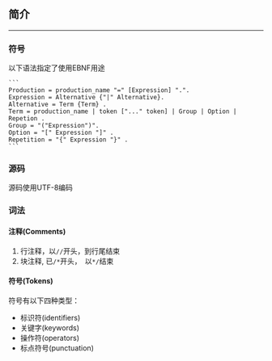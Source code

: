 

## 简介
----

### 符号
以下语法指定了使用EBNF用途

    ```
    Production = production_name "=" [Expression] ".".
    Expression = Alternative {"|" Alternative}.
    Alternative = Term {Term} .
    Term = production_name | token ["..." token] | Group | Option | Repetion .
    Group = "("Expression")".
    Option = "[" Expression "]" .
    Repetition = "{" Expression "}" .
    ```
    
### 源码
源码使用UTF-8编码


### 词法

#### 注释(Comments)
1. 行注释，以`//`开头，到行尾结束
1. 块注释, 已`/*`开头，　以`*/`结束

#### 符号(Tokens)
符号有以下四种类型：
- 标识符(identifiers)
- 关键字(keywords)
- 操作符(operators)
- 标点符号(punctuation)


